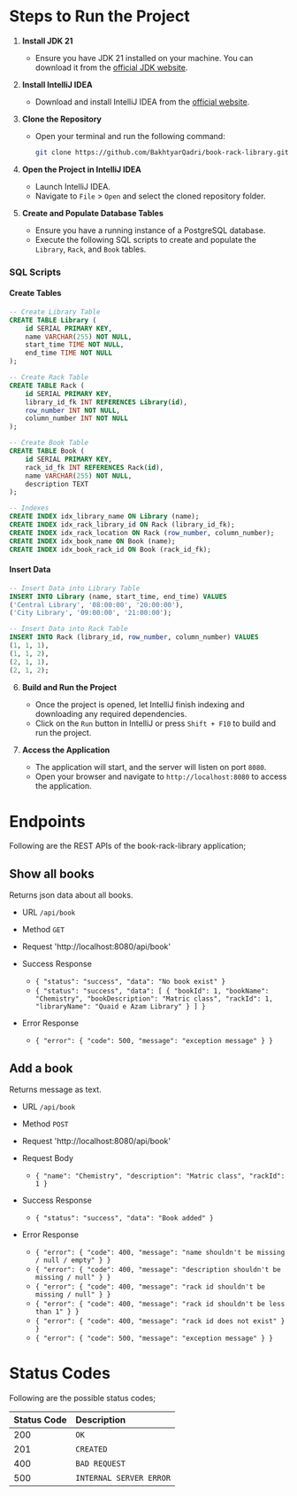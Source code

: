 # Steps to Run the Project

1. **Install JDK 21**
   - Ensure you have JDK 21 installed on your machine. You can download it from the [official JDK website](https://www.oracle.com/java/technologies/javase/jdk21-archive-downloads.html).

2. **Install IntelliJ IDEA**
   - Download and install IntelliJ IDEA from the [official website](https://www.jetbrains.com/idea/download/).

3. **Clone the Repository**
   - Open your terminal and run the following command:
     ```sh
     git clone https://github.com/BakhtyarQadri/book-rack-library.git
     ```

4. **Open the Project in IntelliJ IDEA**
   - Launch IntelliJ IDEA.
   - Navigate to `File` > `Open` and select the cloned repository folder.
  
5. **Create and Populate Database Tables**
   - Ensure you have a running instance of a PostgreSQL database.
   - Execute the following SQL scripts to create and populate the `Library`, `Rack`, and `Book` tables.

### SQL Scripts

#### Create Tables
```sql
-- Create Library Table
CREATE TABLE Library (
    id SERIAL PRIMARY KEY,
    name VARCHAR(255) NOT NULL,
    start_time TIME NOT NULL,
    end_time TIME NOT NULL
);

-- Create Rack Table
CREATE TABLE Rack (
    id SERIAL PRIMARY KEY,
    library_id_fk INT REFERENCES Library(id),
    row_number INT NOT NULL,
    column_number INT NOT NULL
);

-- Create Book Table
CREATE TABLE Book (
    id SERIAL PRIMARY KEY,
    rack_id_fk INT REFERENCES Rack(id),
    name VARCHAR(255) NOT NULL,
    description TEXT
);

-- Indexes
CREATE INDEX idx_library_name ON Library (name);
CREATE INDEX idx_rack_library_id ON Rack (library_id_fk);
CREATE INDEX idx_rack_location ON Rack (row_number, column_number);
CREATE INDEX idx_book_name ON Book (name);
CREATE INDEX idx_book_rack_id ON Book (rack_id_fk);
```
#### Insert Data
```sql
-- Insert Data into Library Table
INSERT INTO Library (name, start_time, end_time) VALUES 
('Central Library', '08:00:00', '20:00:00'),
('City Library', '09:00:00', '21:00:00');

-- Insert Data into Rack Table
INSERT INTO Rack (library_id, row_number, column_number) VALUES 
(1, 1, 1),
(1, 1, 2),
(2, 1, 1),
(2, 1, 2);
```
   
6. **Build and Run the Project**
   - Once the project is opened, let IntelliJ finish indexing and downloading any required dependencies.
   - Click on the `Run` button in IntelliJ or press `Shift + F10` to build and run the project.

7. **Access the Application**
   - The application will start, and the server will listen on port `8080`.
   - Open your browser and navigate to `http://localhost:8080` to access the application.

# Endpoints
Following are the REST APIs of the book-rack-library application;

## Show all books
Returns json data about all books.

- URL `/api/book` <br>

- Method `GET` <br>

- Request 'http://localhost:8080/api/book' <br>

- Success Response
  - `{ "status": "success", "data": "No book exist" }` <br>
  - `{ "status": "success", "data": [ { "bookId": 1, "bookName": "Chemistry", "bookDescription": "Matric class", "rackId": 1, "libraryName": "Quaid e Azam Library" } ] }` <br>

- Error Response
  - `{ "error": { "code": 500, "message": "exception message" } }` <br>

## Add a book
Returns message as text.

- URL `/api/book` <br>

- Method `POST` <br>

- Request 'http://localhost:8080/api/book' <br>

- Request Body
  - `{ "name": "Chemistry", "description": "Matric class", "rackId": 1 }`

- Success Response
  - `{ "status": "success", "data": "Book added" }`

- Error Response
  - `{ "error": { "code": 400, "message": "name shouldn't be missing / null / empty" } }` <br>
  - `{ "error": { "code": 400, "message": "description shouldn't be missing / null" } }` <br>
  - `{ "error": { "code": 400, "message": "rack id shouldn't be missing / null" } }` <br>
  - `{ "error": { "code": 400, "message": "rack id shouldn't be less than 1" } }` <br>
  - `{ "error": { "code": 400, "message": "rack id does not exist" } }` <br>
  - `{ "error": { "code": 500, "message": "exception message" } }` <br>

# Status Codes

Following are the possible status codes;

| Status Code | Description |
| :--- | :--- |
| 200 | `OK` |
| 201 | `CREATED` |
| 400 | `BAD REQUEST` |
| 500 | `INTERNAL SERVER ERROR` |
